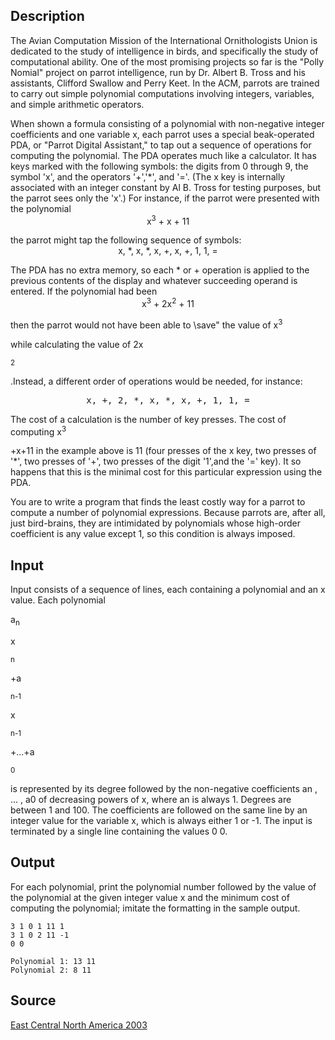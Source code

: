 <h2>Description</h2><p>The Avian Computation Mission of the International Ornithologists Union is dedicated to the study of intelligence in birds, and specifically the study of computational ability. One of the most promising projects so far is the "Polly Nomial" project on parrot intelligence, run by Dr. Albert B. Tross and his assistants, Clifford Swallow and Perry Keet. In the ACM, parrots are trained to carry out simple polynomial computations involving integers, variables, and simple arithmetic operators.
</p>When shown a formula consisting of a polynomial with non-negative integer coefficients and one variable x, each parrot uses a special beak-operated PDA, or "Parrot Digital Assistant," to tap out a sequence of operations for computing the polynomial. The PDA operates much like a calculator. It has keys marked with the following symbols: the digits from 0 through 9, the symbol 'x', and the operators '+','*', and '='. (The x key is internally associated with an integer constant by Al B. Tross for testing purposes, but the parrot sees only the 'x'.)
For instance, if the parrot were presented with the polynomial
<center>x<sup>3</sup> + x + 11</center><p>
</p>the parrot might tap the following sequence of symbols:
<center>x, *, x, *, x, +, x, +, 1, 1, =</center><p>
</p>The PDA has no extra memory, so each * or + operation is applied to the previous contents of the display and whatever succeeding operand is entered. If the polynomial had been
<center>x<sup>3</sup> + 2x<sup>2</sup> + 11</center><p>
</p>then the parrot would not have been able to \save" the value of x<sup>3</sup><p> while calculating the value of 2x</p><sup>2</sup><p>.Instead, a different order of operations would be needed, for instance:
</p><center><pre>x, +, 2, *, x, *, x, +, 1, 1, =</pre></center><p>
</p>The cost of a calculation is the number of key presses. The cost of computing x<sup>3</sup><p>+x+11 in the example above is 11 (four presses of the x key, two presses of '*', two presses of '+', two presses of the digit '1',and the '=' key). It so happens that this is the minimal cost for this particular expression using the PDA.
</p>You are to write a program that finds the least costly way for a parrot to compute a number of polynomial expressions. Because parrots are, after all, just bird-brains, they are intimidated by polynomials whose high-order coefficient is any value except 1, so this condition is always imposed.
<h2>Input</h2><p>Input consists of a sequence of lines, each containing a polynomial and an x value. Each polynomial
</p>a<sub>n</sub><p>x</p><sup>n</sup><p>+a</p><sub>n-1</sub><p>x</p><sup>n-1</sup><p>+...+a</p><sub>0</sub><p> is represented by its degree followed by the non-negative coefficients an , ... , a0 of decreasing powers of x, where an is always 1. Degrees are between 1 and 100. The coefficients are followed on the same line by an integer value for the variable x, which is always either 1 or -1. The input is terminated by a single line containing the values 0 0.</p><h2>Output</h2><p>For each polynomial, print the polynomial number followed by the value of the polynomial at the given integer value x and the minimum cost of computing the polynomial; imitate the formatting in the sample output.</p><pre><code class="language-input1">3 1 0 1 11 1
3 1 0 2 11 -1
0 0</code></pre><pre><code class="language-output1">Polynomial 1: 13 11
Polynomial 2: 8 11</code></pre><h2>Source</h2><a href="searchproblem?field=source&amp;key=East+Central+North+America+2003">East Central North America 2003</a>